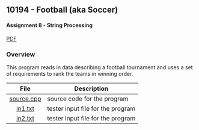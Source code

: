 ## 10194 - Football (aka Soccer)
#### Assignment 8 - String Processing
[PDF](https://github.com/sgilliland/4883-Programming_Techniques-Gilliland/blob/main/Assignments/P10194/10194.pdf)

### Overview

This program reads in data describing a football tournament and uses a set of requirements to rank the teams in winning order.

| File | Description |
| :----: | ----------- |
| [source.cpp](https://github.com/sgilliland/4883-Programming_Techniques-Gilliland/blob/main/Assignments/P10194/source.cpp) |  source code for the program |
| [in1.txt](https://github.com/sgilliland/4883-Programming_Techniques-Gilliland/blob/main/Assignments/P10194/in1.txt) |  tester input file for the program |
| [in2.txt](https://github.com/sgilliland/4883-Programming_Techniques-Gilliland/blob/main/Assignments/P10194/in2.txt) |  tester input file for the program |